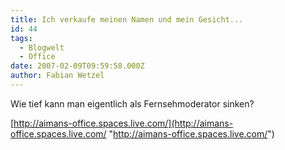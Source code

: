 ```yaml
---
title: Ich verkaufe meinen Namen und mein Gesicht...
id: 44
tags:
  - Blogwelt
  - Office
date: 2007-02-09T09:59:58.000Z
author: Fabian Wetzel
---
```


Wie tief kann man eigentlich als Fernsehmoderator sinken?

[http://aimans-office.spaces.live.com/](http://aimans-office.spaces.live.com/ "http://aimans-office.spaces.live.com/")

